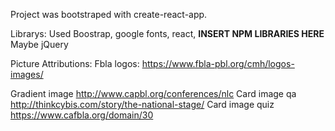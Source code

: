 Project was bootstraped with create-react-app.

Librarys:
Used Boostrap, google fonts, react, **INSERT NPM LIBRARIES HERE**
Maybe jQuery

Picture Attributions:
Fbla logos: https://www.fbla-pbl.org/cmh/logos-images/

Gradient image http://www.capbl.org/conferences/nlc
Card image qa http://thinkcybis.com/story/the-national-stage/
Card image quiz https://www.cafbla.org/domain/30